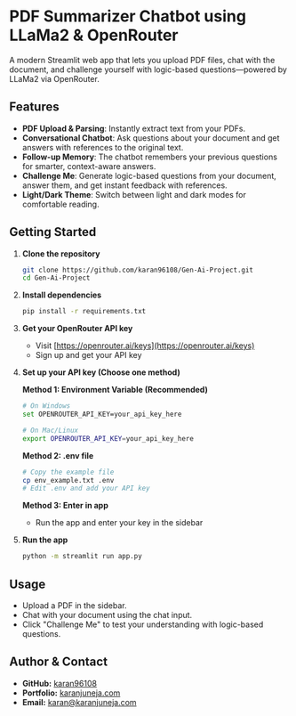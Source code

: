 # PDF Summarizer Chatbot using LLaMa2 & OpenRouter

A modern Streamlit web app that lets you upload PDF files, chat with the document, and challenge yourself with logic-based questions—powered by LLaMa2 via OpenRouter.

## Features
- **PDF Upload & Parsing**: Instantly extract text from your PDFs.
- **Conversational Chatbot**: Ask questions about your document and get answers with references to the original text.
- **Follow-up Memory**: The chatbot remembers your previous questions for smarter, context-aware answers.
- **Challenge Me**: Generate logic-based questions from your document, answer them, and get instant feedback with references.
- **Light/Dark Theme**: Switch between light and dark modes for comfortable reading.

## Getting Started
1. **Clone the repository**
   ```bash
   git clone https://github.com/karan96108/Gen-Ai-Project.git
   cd Gen-Ai-Project
   ```
2. **Install dependencies**
   ```bash
   pip install -r requirements.txt
   ```
3. **Get your OpenRouter API key**
   - Visit [https://openrouter.ai/keys](https://openrouter.ai/keys)
   - Sign up and get your API key
4. **Set up your API key (Choose one method)**
   
   **Method 1: Environment Variable (Recommended)**
   ```bash
   # On Windows
   set OPENROUTER_API_KEY=your_api_key_here
   
   # On Mac/Linux
   export OPENROUTER_API_KEY=your_api_key_here
   ```
   
   **Method 2: .env file**
   ```bash
   # Copy the example file
   cp env_example.txt .env
   # Edit .env and add your API key
   ```
   
   **Method 3: Enter in app**
   - Run the app and enter your key in the sidebar
5. **Run the app**
   ```bash
   python -m streamlit run app.py
   ```

## Usage
- Upload a PDF in the sidebar.
- Chat with your document using the chat input.
- Click "Challenge Me" to test your understanding with logic-based questions.

## Author & Contact
- **GitHub:** [karan96108](https://github.com/karan96108)
- **Portfolio:** [karanjuneja.com](https://karanjuneja.com)
- **Email:** karan@karanjuneja.com
